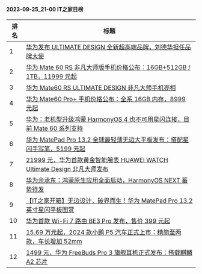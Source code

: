 #### 2023-09-25_21-00  IT之家日榜

| 排名 | 标题|
| --- | ---|
| 1 | [华为发布 ULTIMATE DESIGN 全新超高端品牌，刘德华担任品牌大使](https://www.ithome.com/0/721/488.htm) |
| 2 | [华为 Mate 60 RS 非凡大师版手机价格公布：16GB+512GB / 1TB，11999 元起](https://www.ithome.com/0/721/527.htm) |
| 3 | [华为 Mate60 RS ULTIMATE DESIGN 非凡大师手机亮相](https://www.ithome.com/0/721/494.htm) |
| 4 | [华为 Mate60 Pro+ 手机价格公布：全系 16GB 内存，8999 元起](https://www.ithome.com/0/721/525.htm) |
| 5 | [华为：老机型升级鸿蒙 HarmonyOS 4 也不可用星闪连接，目前 Mate 60 系列支持](https://www.ithome.com/0/721/417.htm) |
| 6 | [华为 MatePad Pro 13.2 全球最轻薄无边大平板发布：搭配星闪手写笔，5199 元起](https://www.ithome.com/0/721/487.htm) |
| 7 | [21999 元，华为首款黄金智能腕表 HUAWEI WATCH Ultimate Design 非凡大师发布](https://www.ithome.com/0/721/496.htm) |
| 8 | [华为余承东：鸿蒙原生应用全面启动，HarmonyOS NEXT 蓄势待发](https://www.ithome.com/0/721/520.htm) |
| 9 | [【IT之家开箱】无边设计，破界而生！华为 MatePad Pro 13.2 英寸星闪平板图赏](https://www.ithome.com/0/721/495.htm) |
| 10 | [华为首款 Wi-Fi 7 路由 BE3 Pro 发布，售价 399 元起](https://www.ithome.com/0/721/526.htm) |
| 11 | [15.69 万元起，2024 款小鹏 P5 汽车正式上市：精简至两款，车长增加 52mm](https://www.ithome.com/0/721/408.htm) |
| 12 | [1499 元，华为 FreeBuds Pro 3 旗舰耳机正式发布：搭载麒麟 A2 芯片](https://www.ithome.com/0/721/506.htm) |
